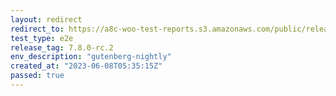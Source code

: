 ```yaml
---
layout: redirect
redirect_to: https://a8c-woo-test-reports.s3.amazonaws.com/public/release/7.8.0-rc.2/gutenberg-nightly/e2e/index.html
test_type: e2e
release_tag: 7.8.0-rc.2
env_description: "gutenberg-nightly"
created_at: "2023-06-08T05:35:15Z"
passed: true
---
```

